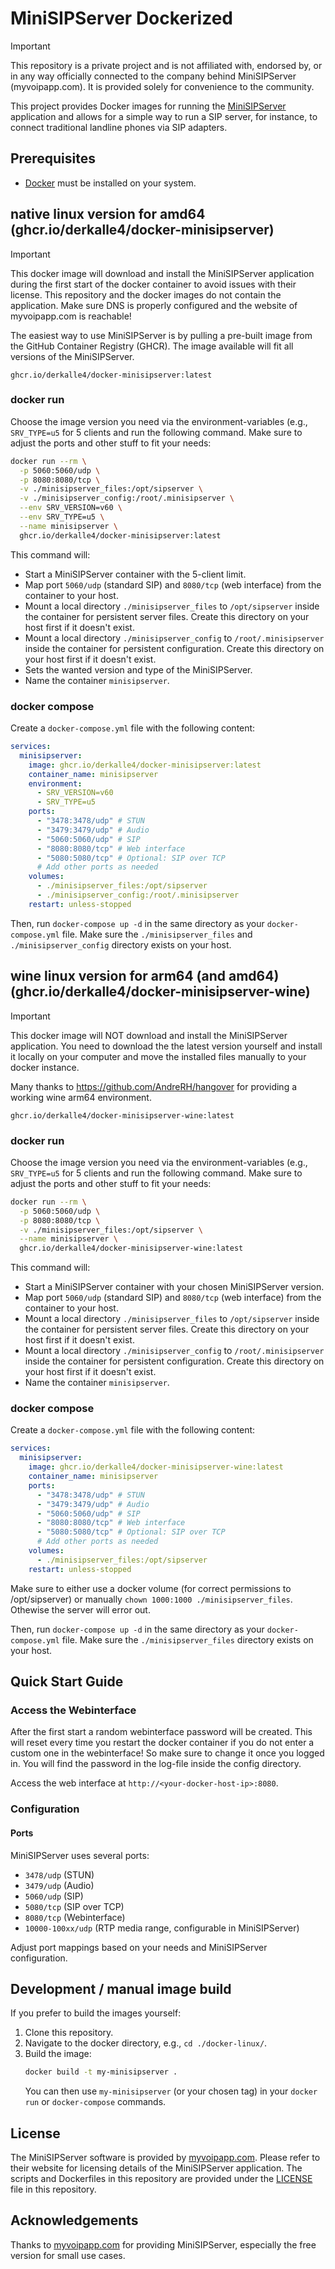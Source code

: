# MiniSIPServer Dockerized

> [!IMPORTANT]  
> This repository is a private project and is not affiliated with, endorsed by, or in any way officially connected to the company behind MiniSIPServer (myvoipapp.com). It is provided solely for convenience to the community.

This project provides Docker images for running the [MiniSIPServer](https://www.myvoipapp.com/index.html) application and allows for a simple way to run a SIP server, for instance, to connect traditional landline phones via SIP adapters.



## Prerequisites

*   [Docker](https://docs.docker.com/get-docker/) must be installed on your system.

## native linux version for amd64 (ghcr.io/derkalle4/docker-minisipserver)

> [!IMPORTANT]  
> This docker image will download and install the MiniSIPServer application during the first start of the docker container to avoid issues with their license. This repository and the docker images do not contain the application. Make sure DNS is properly configured and the website of myvoipapp.com is reachable!

The easiest way to use MiniSIPServer is by pulling a pre-built image from the GitHub Container Registry (GHCR). The image available will fit all versions of the MiniSIPServer.

`ghcr.io/derkalle4/docker-minisipserver:latest`

### docker run

Choose the image version you need via the environment-variables (e.g., `SRV_TYPE=u5` for 5 clients and run the following command. Make sure to adjust the ports and other stuff to fit your needs:

```sh
docker run --rm \
  -p 5060:5060/udp \
  -p 8080:8080/tcp \
  -v ./minisipserver_files:/opt/sipserver \
  -v ./minisipserver_config:/root/.minisipserver \
  --env SRV_VERSION=v60 \
  --env SRV_TYPE=u5 \
  --name minisipserver \
  ghcr.io/derkalle4/docker-minisipserver:latest
```

This command will:
*   Start a MiniSIPServer container with the 5-client limit.
*   Map port `5060/udp` (standard SIP) and `8080/tcp` (web interface) from the container to your host.
*   Mount a local directory `./minisipserver_files` to `/opt/sipserver` inside the container for persistent server files. Create this directory on your host first if it doesn't exist.
*   Mount a local directory `./minisipserver_config` to `/root/.minisipserver` inside the container for persistent configuration. Create this directory on your host first if it doesn't exist.
*   Sets the wanted version and type of the MiniSIPServer.
*   Name the container `minisipserver`.

### docker compose

Create a `docker-compose.yml` file with the following content:

```yaml
services:
  minisipserver:
    image: ghcr.io/derkalle4/docker-minisipserver:latest
    container_name: minisipserver
    environment:
      - SRV_VERSION=v60
      - SRV_TYPE=u5
    ports:
      - "3478:3478/udp" # STUN
      - "3479:3479/udp" # Audio
      - "5060:5060/udp" # SIP
      - "8080:8080/tcp" # Web interface
      - "5080:5080/tcp" # Optional: SIP over TCP
      # Add other ports as needed
    volumes:
      - ./minisipserver_files:/opt/sipserver
      - ./minisipserver_config:/root/.minisipserver
    restart: unless-stopped
```

Then, run `docker-compose up -d` in the same directory as your `docker-compose.yml` file.
Make sure the `./minisipserver_files` and `./minisipserver_config` directory exists on your host.

## wine linux version for arm64 (and amd64) (ghcr.io/derkalle4/docker-minisipserver-wine)

> [!IMPORTANT]  
> This docker image will NOT download and install the MiniSIPServer application. You need to download the the latest version yourself and install it locally on your computer and move the installed files manually to your docker instance.

Many thanks to https://github.com/AndreRH/hangover for providing a working wine arm64 environment.

`ghcr.io/derkalle4/docker-minisipserver-wine:latest`

### docker run

Choose the image version you need via the environment-variables (e.g., `SRV_TYPE=u5` for 5 clients and run the following command. Make sure to adjust the ports and other stuff to fit your needs:

```sh
docker run --rm \
  -p 5060:5060/udp \
  -p 8080:8080/tcp \
  -v ./minisipserver_files:/opt/sipserver \
  --name minisipserver \
  ghcr.io/derkalle4/docker-minisipserver-wine:latest
```

This command will:
*   Start a MiniSIPServer container with your chosen MiniSIPServer version.
*   Map port `5060/udp` (standard SIP) and `8080/tcp` (web interface) from the container to your host.
*   Mount a local directory `./minisipserver_files` to `/opt/sipserver` inside the container for persistent server files. Create this directory on your host first if it doesn't exist.
*   Mount a local directory `./minisipserver_config` to `/root/.minisipserver` inside the container for persistent configuration. Create this directory on your host first if it doesn't exist.
*   Name the container `minisipserver`.

### docker compose

Create a `docker-compose.yml` file with the following content:

```yaml
services:
  minisipserver:
    image: ghcr.io/derkalle4/docker-minisipserver-wine:latest
    container_name: minisipserver
    ports:
      - "3478:3478/udp" # STUN
      - "3479:3479/udp" # Audio
      - "5060:5060/udp" # SIP
      - "8080:8080/tcp" # Web interface
      - "5080:5080/tcp" # Optional: SIP over TCP
      # Add other ports as needed
    volumes:
      - ./minisipserver_files:/opt/sipserver
    restart: unless-stopped
```

Make sure to either use a docker volume (for correct permissions to /opt/sipserver) or manually `chown 1000:1000 ./minisipserver_files`. Othewise the server will error out.

Then, run `docker-compose up -d` in the same directory as your `docker-compose.yml` file.
Make sure the `./minisipserver_files` directory exists on your host.

## Quick Start Guide

### Access the Webinterface

After the first start a random webinterface password will be created. This will reset every time you restart the docker container if you do not enter a custom one in the webinterface! So make sure to change it once you logged in. You will find the password in the log-file inside the config directory.

Access the web interface at `http://<your-docker-host-ip>:8080`.

### Configuration

#### Ports

MiniSIPServer uses several ports:

*   `3478/udp` (STUN)
*   `3479/udp` (Audio)
*   `5060/udp` (SIP)
*   `5080/tcp` (SIP over TCP)
*   `8080/tcp` (Webinterface)
*   `10000-100xx/udp` (RTP media range, configurable in MiniSIPServer)

Adjust port mappings based on your needs and MiniSIPServer configuration.

## Development / manual image build

If you prefer to build the images yourself:

1.  Clone this repository.
2.  Navigate to the docker directory, e.g., `cd ./docker-linux/`.
3.  Build the image:
    ```sh
    docker build -t my-minisipserver .
    ```
    You can then use `my-minisipserver` (or your chosen tag) in your `docker run` or `docker-compose` commands.

## License

The MiniSIPServer software is provided by [myvoipapp.com](https://www.myvoipapp.com). Please refer to their website for licensing details of the MiniSIPServer application.
The scripts and Dockerfiles in this repository are provided under the [LICENSE](LICENSE) file in this repository.

## Acknowledgements

Thanks to [myvoipapp.com](https://www.myvoipapp.com) for providing MiniSIPServer, especially the free version for small use cases.
